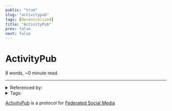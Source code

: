 ```yaml
---
public: "true"
slug: "activitypub"
tags: [Decentralized]
title: "ActivityPub"
prev: false
next: false
---
```

<script setup>
import { data } from '../../git.data.ts';
import { useData } from 'vitepress';
const pageData = useData();
</script>
<h1 class="p-name">ActivityPub</h1>
<p>8 words, ~0 minute read. <span v-html="data[`site/${pageData.page.value.relativePath}`]" /></p>
<hr/>

<details><summary>Referenced by:</summary><a href="/garden/fediverse/index.md">Fediverse</a></details>

<details><summary>Tags:</summary><a href="/garden/decentralized/index.md">Decentralized</a></details>

[ActivityPub](https://activitypub.rocks) is a protocol for [Federated Social Media](/garden/fediverse/index.md)